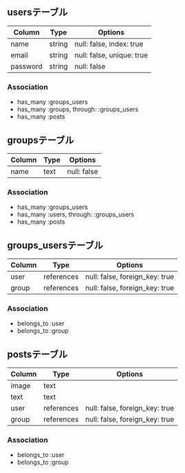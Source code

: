## usersテーブル
|Column|Type|Options|
|------|----|-------|
|name|string|null: false, index: true|
|email|string|null: false, unique: true|
|password|string|null: false|
### Association
- has_many  :groups_users
- has_many  :groups,  through:  :groups_users
- has_many :posts


## groupsテーブル
|Column|Type|Options|
|------|----|-------|
|name|text|null: false|
### Association
- has_many :groups_users
- has_many  :users,  through:  :groups_users
- has_many :posts


## groups_usersテーブル
|Column|Type|Options|
|------|----|-------|
|user|references|null: false, foreign_key: true|
|group|references|null: false, foreign_key: true|
### Association
- belongs_to :user
- belongs_to :group


## postsテーブル
|Column|Type|Options|
|------|----|-------|
|image|text||
|text|text||
|user|references|null: false, foreign_key: true|
|group|references|null: false, foreign_key: true|
### Association
- belongs_to :user
- belongs_to :group